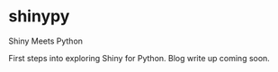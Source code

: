 # shinypy
Shiny Meets Python

First steps into exploring Shiny for Python. Blog write up coming soon.

